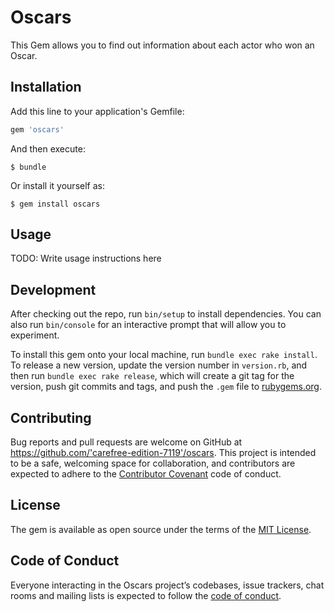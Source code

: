 # Oscars

This Gem allows you to find out information about each actor who won an Oscar.   

## Installation

Add this line to your application's Gemfile:

```ruby
gem 'oscars'
```

And then execute:

    $ bundle

Or install it yourself as:

    $ gem install oscars

## Usage

TODO: Write usage instructions here

## Development

After checking out the repo, run `bin/setup` to install dependencies. You can also run `bin/console` for an interactive prompt that will allow you to experiment.

To install this gem onto your local machine, run `bundle exec rake install`. To release a new version, update the version number in `version.rb`, and then run `bundle exec rake release`, which will create a git tag for the version, push git commits and tags, and push the `.gem` file to [rubygems.org](https://rubygems.org).

## Contributing

Bug reports and pull requests are welcome on GitHub at https://github.com/'carefree-edition-7119'/oscars. This project is intended to be a safe, welcoming space for collaboration, and contributors are expected to adhere to the [Contributor Covenant](http://contributor-covenant.org) code of conduct.

## License

The gem is available as open source under the terms of the [MIT License](https://opensource.org/licenses/MIT).

## Code of Conduct

Everyone interacting in the Oscars project’s codebases, issue trackers, chat rooms and mailing lists is expected to follow the [code of conduct](https://github.com/'carefree-edition-7119'/oscars/blob/master/CODE_OF_CONDUCT.md).

